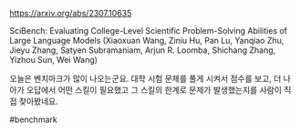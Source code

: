 https://arxiv.org/abs/2307.10635

SciBench: Evaluating College-Level Scientific Problem-Solving Abilities of Large Language Models (Xiaoxuan Wang, Ziniu Hu, Pan Lu, Yanqiao Zhu, Jieyu Zhang, Satyen Subramaniam, Arjun R. Loomba, Shichang Zhang, Yizhou Sun, Wei Wang)

오늘은 벤치마크가 많이 나오는군요. 대학 시험 문제를 풀게 시켜서 점수를 보고, 더 나아가 오답에서 어떤 스킬이 필요했고 그 스킬의 한계로 문제가 발생했는지를 사람이 직접 찾아봤네요.

#benchmark 